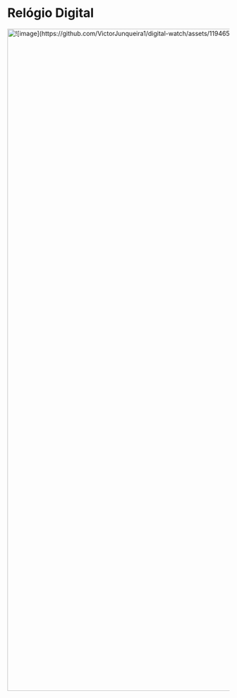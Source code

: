 # Relógio Digital

<img width="1501" alt="![image](https://github.com/VictorJunqueira1/digital-watch/assets/119465545/348b2b9c-50d6-43dc-b431-a83a610e22cc)" src="![image](https://github.com/VictorJunqueira1/digital-watch/assets/119465545/a0467cba-8c52-4fe9-a03c-f5270d4a06f4)">
